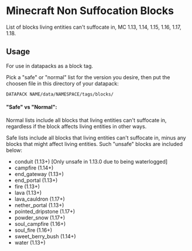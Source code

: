 # Minecraft Non Suffocation Blocks
List of blocks living entities can't suffocate in, MC 1.13, 1.14, 1.15, 1.16, 1.17, 1.18.

## Usage
For use in datapacks as a block tag.

Pick a "safe" or "normal" list for the version you desire, then put the choosen file in this directory of your datapack:

`DATAPACK NAME/data/NAMESPACE/tags/blocks/`

#### "Safe" vs "Normal":

Normal lists include all blocks that living entities can't suffocate in, regardless if the block affects living entities in other ways.

Safe lists include all blocks that living entities can't suffocate in, minus any blocks that might affect living entities. Such "unsafe" blocks are included below:

- conduit (1.13+) [Only unsafe in 1.13.0 due to being waterlogged]
- campfire (1.14+)
- end_gateway (1.13+)
- end_portal (1.13+)
- fire (1.13+)
- lava (1.13+)
- lava_cauldron (1.17+)
- nether_portal (1.13+)
- pointed_dripstone (1.17+)
- powder_snow (1.17+)
- soul_campfire (1.16+)
- soul_fire (1.16+)
- sweet_berry_bush (1.14+)
- water (1.13+)
